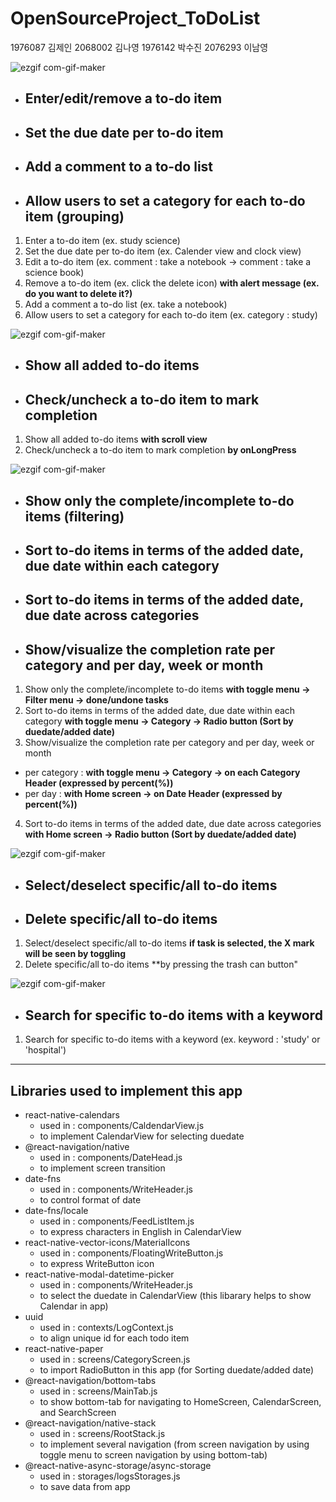 # OpenSourceProject_ToDoList  
1976087 김제인 2068002 김나영 1976142 박수진 2076293 이남영   

![ezgif com-gif-maker](https://user-images.githubusercontent.com/90603530/146142682-315e57a6-a39a-4bb4-aec5-6ebed1f4504c.gif)
* ## **Enter/edit/remove a to-do item**  
* ## **Set the due date per to-do item**  
* ## **Add a comment to a to-do list** 
* ## **Allow users to set a category for each to-do item (grouping)** 
1. Enter a to-do item (ex. study science)
2. Set the due date per to-do item (ex. Calender view and clock view)
3. Edit a to-do item (ex. comment : take a notebook -> comment : take a science book)
4. Remove a to-do item (ex. click the delete icon) **with alert message (ex. do you want to delete it?)**
5. Add a comment a to-do list (ex. take a notebook)
6. Allow users to set a category for each to-do item (ex. category : study)    


![ezgif com-gif-maker](https://user-images.githubusercontent.com/90603530/146142076-86cf188c-2422-47cc-bf6a-bd823f82c92b.gif)
* ## **Show all added to-do items**
* ## **Check/uncheck a to-do item to mark completion**
1. Show all added to-do items **with scroll view**
2. Check/uncheck a to-do item to mark completion **by onLongPress**    


![ezgif com-gif-maker](https://user-images.githubusercontent.com/90603530/146144129-727de7c2-f731-49b0-bfd4-5565d46ba357.gif)
* ## **Show only the complete/incomplete to-do items (filtering)**  
* ## **Sort to-do items in terms of the added date, due date within each category** 
* ## **Sort to-do items in terms of the added date, due date across categories**  
* ## **Show/visualize the completion rate per category and per day, week or month**  
1. Show only the complete/incomplete to-do items **with toggle menu -> Filter menu -> done/undone tasks**
2. Sort to-do items in terms of the added date, due date within each category **with toggle menu -> Category -> Radio button (Sort by duedate/added date)**
3. Show/visualize the completion rate per category and per day, week or month 
 * per category : **with toggle menu -> Category -> on each Category Header (expressed by percent(%))**
 * per day : **with Home screen -> on Date Header (expressed by percent(%))**
4. Sort to-do items in terms of the added date, due date across categories **with Home screen ->  Radio button (Sort by duedate/added date)**  


![ezgif com-gif-maker](https://user-images.githubusercontent.com/90603530/146145363-28394ada-15db-4a58-9cfe-8ab60b055a88.gif)
* ## **Select/deselect specific/all to-do items**
* ## **Delete specific/all to-do items**  
1. Select/deselect specific/all to-do items **if task is selected, the X mark will be seen by toggling**
2. Delete specific/all to-do items **by pressing the trash can button"  


![ezgif com-gif-maker](https://user-images.githubusercontent.com/90603530/146144886-b7cf0bb4-b1f4-48ea-923f-a286d354255a.gif)
* ## **Search for specific to-do items with a keyword**  
1. Search for specific to-do items with a keyword (ex. keyword : 'study' or 'hospital')

---              
## **Libraries used to implement this app**
* react-native-calendars 
  * used in : components/CaldendarView.js
  * to implement CalendarView for selecting duedate
* @react-navigation/native
  * used in : components/DateHead.js
  * to implement screen transition
* date-fns
  * used in : components/WriteHeader.js
  * to control format of date
* date-fns/locale
  * used in : components/FeedListItem.js
  * to express characters in English in CalendarView
* react-native-vector-icons/MaterialIcons
  * used in : components/FloatingWriteButton.js
  * to express WriteButton icon
* react-native-modal-datetime-picker
  * used in : components/WriteHeader.js
  * to select the duedate in CalendarView (this libarary helps to show Calendar in app)
* uuid 
  * used in : contexts/LogContext.js
  * to align unique id for each todo item
* react-native-paper
  * used in : screens/CategoryScreen.js
  * to import RadioButton in this app (for Sorting duedate/added date)
* @react-navigation/bottom-tabs
  * used in : screens/MainTab.js
  * to show bottom-tab for navigating to HomeScreen, CalendarScreen, and SearchScreen
* @react-navigation/native-stack
  * used in : screens/RootStack.js
  * to implement several navigation (from screen navigation by using toggle menu to screen navigation by using bottom-tab)
* @react-native-async-storage/async-storage
  * used in : storages/logsStorages.js
  * to save data from app 
